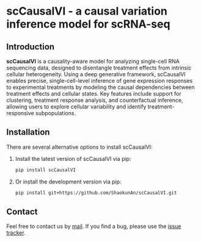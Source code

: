 # scCausalVI - a causal variation inference model for scRNA-seq

## Introduction

**scCausalVI** is a causality-aware model for analyzing single-cell RNA sequencing data, designed to disentangle treatment effects from intrinsic cellular heterogeneity. Using a deep generative framework, scCausalVI enables precise, single-cell-level inference of gene expression responses to experimental treatments by modeling the causal dependencies between treatment effects and cellular states. Key features include support for clustering, treatment response analysis, and counterfactual inference, allowing users to explore cellular variability and identify treatment-responsive subpopulations.

## Installation

There are several alternative options to install scCausalVI:

1. Install the latest version of scCausalVI via pip:

   ```bash
   pip install scCausalVI
   ```

   

2. Or install the development version via pip:

   ```bash
   pip install git+https://github.com/ShaokunAn/scCausalVI.git
   ```

## Contact

Feel free to contact us by [mail](shan12@bwh.harvard.edu). If you find a bug, please use the [issue tracker](https://github.com/ShaokunAn/scCausalVI/issues). 

